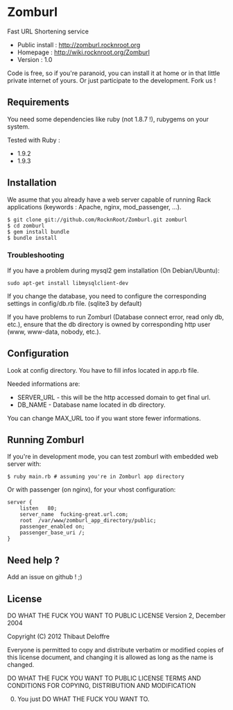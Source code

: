 # Zomburl

Fast URL Shortening service

* Public install : http://zomburl.rocknroot.org
* Homepage : http://wiki.rocknroot.org/Zomburl
* Version : 1.0

Code is free, so if you're paranoid, you can install it at home or in that little private internet
of yours. Or just participate to the development. Fork us !

## Requirements

You need some dependencies like ruby (not 1.8.7 !), rubygems on your system.

Tested with Ruby :

* 1.9.2
* 1.9.3

## Installation

We asume that you already have a web server capable of running Rack applications (keywords
: Apache, nginx, mod_passenger, ...).

    $ git clone git://github.com/RocknRoot/Zomburl.git zomburl
    $ cd zomburl
    $ gem install bundle
    $ bundle install

### Troubleshooting

If you have a problem during mysql2 gem installation (On Debian/Ubuntu):

    sudo apt-get install libmysqlclient-dev

If you change the database, you need to configure the corresponding settings in config/db.rb file. (sqlite3 by default)

If you have problems to run Zomburl (Database connect error, read only db, etc.), ensure that the db directory is owned by corresponding http user (www, www-data, nobody, etc.).

## Configuration

Look at config directory. You have to fill infos located in app.rb file.

Needed informations are:
* SERVER_URL - this will be the http accessed domain to get final url.
* DB_NAME - Database name located in db directory.

You can change MAX_URL too if you want store fewer informations.

## Running Zomburl

If you're in development mode, you can test zomburl with embedded web server with:

    $ ruby main.rb # assuming you're in Zomburl app directory

Or with passenger (on nginx), for your vhost configuration:

    server {
        listen   80;
        server_name  fucking-great.url.com;
        root  /var/www/zomburl_app_directory/public;
        passenger_enabled on;
        passenger_base_uri /;
    }

## Need help ?

Add an issue on github ! ;)

## License

DO WHAT THE FUCK YOU WANT TO PUBLIC LICENSE
       Version 2, December 2004

Copyright (C) 2012 Thibaut Deloffre

Everyone is permitted to copy and distribute verbatim or modified
copies of this license document, and changing it is allowed as long
as the name is changed.

DO WHAT THE FUCK YOU WANT TO PUBLIC LICENSE
TERMS AND CONDITIONS FOR COPYING, DISTRIBUTION AND MODIFICATION

0. You just DO WHAT THE FUCK YOU WANT TO.
